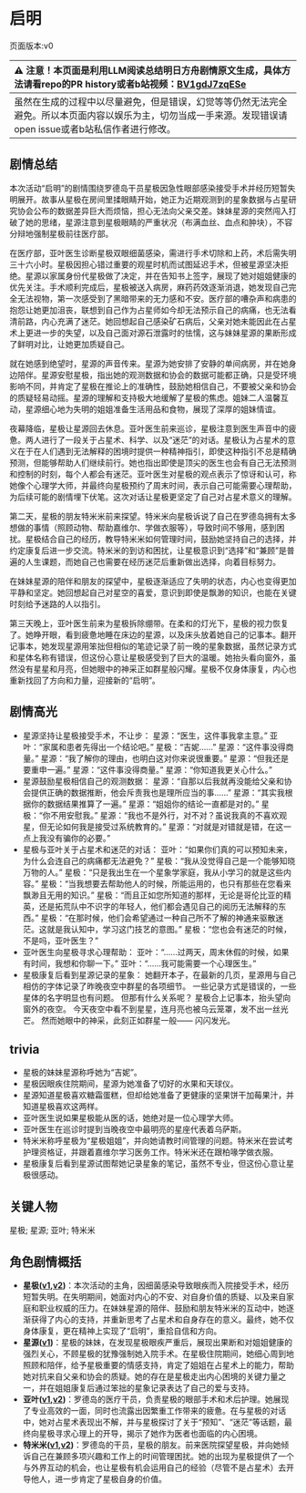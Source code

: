 # 启明
页面版本:v0
 

| :warning: 注意！本页面是利用LLM阅读总结明日方舟剧情原文生成，具体方法请看repo的PR history或者b站视频：[BV1gdJ7zqESe](https://www.bilibili.com/video/BV1gdJ7zqESe/)         |
|:----------------------------|
| 虽然在生成的过程中以尽量避免，但是错误，幻觉等等仍然无法完全避免。所以本页面内容以娱乐为主，切勿当成一手来源。发现错误请open issue或者b站私信作者进行修改。|



## 剧情总结
本次活动“启明”的剧情围绕罗德岛干员星极因急性眼部感染接受手术并经历短暂失明展开。故事从星极在房间里揉眼睛开始，她正为近期观测到的星象数据与占星研究协会公布的数据差异巨大而烦恼，担心无法向父亲交差。妹妹星源的突然闯入打破了她的思绪，星源注意到星极眼睛的严重状况（布满血丝、血点和肿块），不容分辩地强制星极前往医疗部。

在医疗部，亚叶医生诊断星极双眼细菌感染，需进行手术切除和上药，术后需失明三十六小时。星极因担心错过重要的观星时机而试图延迟手术，但被星源坚决拒绝。星源以家属身份代星极做了决定，并在告知书上签字，展现了她对姐姐健康的优先关注。手术顺利完成后，星极被送入病房，麻药药效逐渐消退，她发现自己完全无法视物，第一次感受到了黑暗带来的无力感和不安。医疗部的嘈杂声和病患的抱怨让她更加沮丧，联想到自己作为占星师如今却无法预示自己的病痛，也无法看清前路，内心充满了迷茫。她回想起自己感染矿石病后，父亲对她未能因此在占星术上更进一步的失望，以及自己面对源石泄露时的怯懦，这与妹妹星源的果断形成了鲜明对比，让她更加质疑自己。

就在她感到绝望时，星源的声音传来。星源为她安排了安静的单间病房，并在她身边陪伴。星源安慰星极，指出她的观测数据和协会的数据可能都正确，只是受环境影响不同，并肯定了星极在推论上的准确性，鼓励她相信自己，不要被父亲和协会的质疑轻易动摇。星源的理解和支持极大地缓解了星极的焦虑。姐妹二人温馨互动，星源细心地为失明的姐姐准备生活用品和食物，展现了深厚的姐妹情谊。

夜幕降临，星极让星源回去休息。亚叶医生前来巡诊，星极注意到医生声音中的疲惫。两人进行了一段关于占星术、科学、以及“迷茫”的对话。星极认为占星术的意义在于在人们遇到无法解释的困境时提供一种精神指引，即使这种指引不总是精确预测，但能够帮助人们继续前行。她也指出即使是顶尖的医生也会有自己无法预测和控制的时刻，每个人都会有迷茫。亚叶医生对星极的观点表示了惊讶和认可，称她像个心理学大师，并最终向星极预约了周末时间，表示自己可能需要心理帮助，为后续可能的剧情埋下伏笔。这次对话让星极更坚定了自己对占星术意义的理解。

第二天，星极的朋友特米米前来探望。特米米向星极诉说了自己在罗德岛拥有太多想做的事情（照顾动物、帮助嘉维尔、学做衣服等），导致时间不够用，感到困扰。星极结合自己的经历，教导特米米如何管理时间，鼓励她坚持自己的选择，并约定康复后进一步交流。特米米的到访和困扰，让星极意识到“选择”和“兼顾”是普遍的人生课题，而她自己也需要在经历迷茫后重新做出选择，向着目标努力。

在妹妹星源的陪伴和朋友的探望中，星极逐渐适应了失明的状态，内心也变得更加平静和坚定。她回想起自己对星空的喜爱，意识到即使是飘渺的知识，也能在关键时刻给予迷路的人以指引。

第三天晚上，亚叶医生前来为星极拆除绷带。在柔和的灯光下，星极的视力恢复了。她睁开眼，看到疲惫地睡在床边的星源，以及床头放着她自己的记事本。翻开记事本，她发现星源用笨拙但相似的笔迹记录了前一晚的星象数据，虽然记录方式和星体名称有错误，但这份心意让星极感受到了巨大的温暖。她抬头看向窗外，虽然没有星星和月亮，但她眼中的神采正如群星般闪耀。星极不仅身体康复，内心也重新找回了方向和力量，迎接新的“启明”。
## 剧情高光
*   星源坚持让星极接受手术，不让步：
    星源：“医生，这件事我拿主意。”
    亚叶：“家属和患者先得出一个结论吧。”
    星极：“吉妮......”
    星源：“这件事没得商量。”
    星源：“我了解你的理由，也明白这对你来说很重要。”
    星源：“但我还是要重申一遍。”
    星源：“这件事没得商量。”
    星源：“你知道我更关心什么。”
*   星源鼓励星极相信自己的观测数据：
    星源：“自那以后我就再没能给父亲和协会提供正确的数据推断，他会斥责我也是理所应当的事......”
    星源：“其实我根据你的数据结果推算了一遍。”
    星源：“姐姐你的结论一直都是对的。”
    星极：“你不用安慰我。”
    星源：“我也不是外行，对不对？虽说我真的不喜欢观星，但无论如何我是接受过系统教育的。”
    星源：“对就是对错就是错，在这一点上我没有骗你的必要。”
*   星极与亚叶关于占星术和迷茫的对话：
    亚叶：“如果你们真的可以预知未来，为什么会连自己的病痛都无法避免？”
    星极：“我从没觉得自己是一个能够知晓万物的人。”
    星极：“只是我出生在一个星象学家庭，我从小学习的就是这些内容。”
    星极：“当我想要去帮助他人的时候，所能运用的，也只有那些在您看来飘渺且无用的知识。”
    星极：“而且正如您所知道的那样，无论是哥伦比亚的精英，还是拓荒队中不识字的年轻人，他们都会遇见自己的阅历无法解释的东西。”
    星极：“在那时候，他们会希望通过一种自己所不了解的神通来驱散迷茫。这就是我认知中，学习这门技艺的意图。”
    星极：“您也会有迷茫的时候，不是吗，亚叶医生？”
*   亚叶医生向星极寻求心理帮助：
    亚叶：“......过两天，周末休假的时候，如果有时间，我想和你聊一下。”
    亚叶：“......我可能需要一个心理医生。”
*   星极康复后看到星源记录的星象：
    她翻开本子，在最新的几页，星源用与自己相仿的字体记录了昨晚夜空中群星的各项细节。
    一些记录方式是错误的，一些星体的名字明显也有问题。
    但那有什么关系呢？
    星极合上记事本，抬头望向窗外的夜空。
    今天夜空中看不到星星，连月亮也被乌云笼罩，发不出一丝光芒。
    然而她眼中的神采，此刻正如群星一般——
    闪闪发光。
## trivia
*   星极的妹妹星源称呼她为“吉妮”。
*   星极因眼疾住院期间，星源为她准备了切好的水果和天球仪。
*   星源知道星极喜欢糖霜蛋糕，但却给她准备了更健康的坚果饼干加莓果汁，并知道星极喜欢这两样。
*   亚叶医生说如果星极能从医的话，她绝对是一位心理学大师。
*   亚叶医生在巡诊时提到当晚夜空中最明亮的星座代表着乌萨斯。
*   特米米称呼星极为“星极姐姐”，并向她请教时间管理的问题。特米米在尝试考护理资格证，并跟着嘉维尔学习医务工作。特米米还在跟柏喙学做衣服。
*   星极康复后看到星源试图帮她记录星象的笔记，虽然不专业，但这份心意让星极很感动。
## 关键人物
星极; 星源; 亚叶; 特米米
## 角色剧情概括
-   **星极([v1](../chars/char_274_astesi.md),[v2](../char_v3/char_274_astesi.md))**：本次活动的主角，因细菌感染导致眼疾而入院接受手术，经历短暂失明。在失明期间，她面对内心的不安、对自身价值的质疑、以及来自家庭和职业权威的压力。在妹妹星源的陪伴、鼓励和朋友特米米的互动中，她逐渐获得了内心的支持，并重新思考了占星术和自身存在的意义。最终，她不仅身体康复，更在精神上实现了“启明”，重拾自信和方向。
-   **星源([v1](../chars/char_135_halo.md))**：星极的妹妹，在发现星极眼疾严重后，展现出果断和对姐姐健康的强烈关心，不顾星极的犹豫强制她入院手术。在星极住院期间，她细心周到地照顾和陪伴，给予星极重要的情感支持，肯定了姐姐在占星术上的能力，帮助她对抗来自父亲和协会的质疑。她的存在是星极走出内心困境的关键力量之一，并在姐姐康复后通过笨拙的星象记录表达了自己的爱与支持。
-   **亚叶([v1](../chars/char_345_folnic.md),[v2](../char_v3/char_345_folnic.md))**：罗德岛的医疗干员，负责星极的眼部手术和术后护理。她展现了专业高效的一面，同时也流露出因繁重工作带来的疲惫。在与星极的对话中，她对占星术表现出不解，并与星极探讨了关于“预知”、“迷茫”等话题，最终向星极寻求心理上的开导，揭示了她作为医者也面临的内心困境。
-   **特米米([v1](../chars/char_411_tomimi.md),[v2](../char_v3/char_411_tomimi.md))**：罗德岛的干员，星极的朋友。前来医院探望星极，并向她倾诉自己在兼顾多项兴趣和工作上的时间管理困扰。她的出现为星极提供了一个与外界互动的机会，也让星极有机会运用自己的经验（尽管不是占星术）去开导他人，进一步肯定了星极自身的价值。
